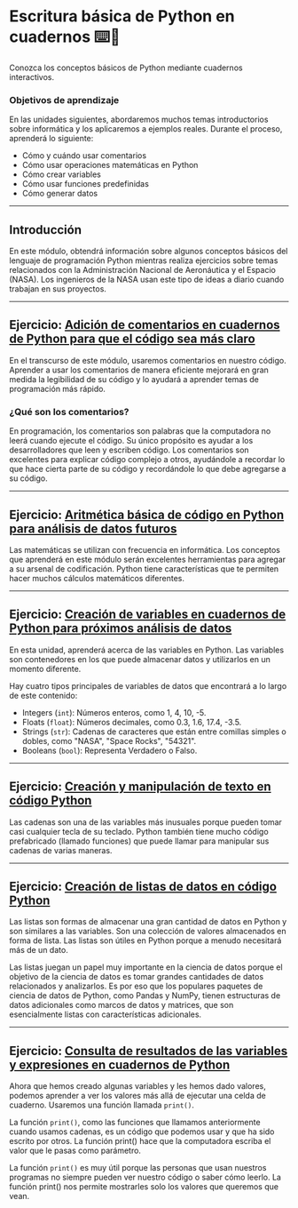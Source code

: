 # Escritura básica de Python en cuadernos ⌨️🐍

Conozca los conceptos básicos de Python mediante cuadernos interactivos.

### Objetivos de aprendizaje

En las unidades siguientes, abordaremos muchos temas introductorios sobre informática y los aplicaremos a ejemplos reales. Durante el proceso, aprenderá lo siguiente:

* Cómo y cuándo usar comentarios
* Cómo usar operaciones matemáticas en Python
* Cómo crear variables
* Cómo usar funciones predefinidas
* Cómo generar datos

<hr/>

## Introducción

En este módulo, obtendrá información sobre algunos conceptos básicos del lenguaje de programación Python mientras realiza ejercicios sobre temas relacionados con la Administración Nacional de Aeronáutica y el Espacio (NASA). Los ingenieros de la NASA usan este tipo de ideas a diario cuando trabajan en sus proyectos.

<hr/>

## Ejercicio: [Adición de comentarios en cuadernos de Python para que el código sea más claro](https://github.com/ZairBulos/python-exploracion-espacial/blob/main/03/2-comments.ipynb)

En el transcurso de este módulo, usaremos comentarios en nuestro código. Aprender a usar los comentarios de manera eficiente mejorará en gran medida la legibilidad de su código y lo ayudará a aprender temas de programación más rápido.

### ¿Qué son los comentarios?

En programación, los comentarios son palabras que la computadora no leerá cuando ejecute el código. Su único propósito es ayudar a los desarrolladores que leen y escriben código. Los comentarios son excelentes para explicar código complejo a otros, ayudándole a recordar lo que hace cierta parte de su código y recordándole lo que debe agregarse a su código.

<hr/>

## Ejercicio: [Aritmética básica de código en Python para análisis de datos futuros](https://github.com/ZairBulos/python-exploracion-espacial/blob/main/03/3-arithmetic.ipynb)

Las matemáticas se utilizan con frecuencia en informática. Los conceptos que aprenderá en este módulo serán excelentes herramientas para agregar a su arsenal de codificación. Python tiene características que te permiten hacer muchos cálculos matemáticos diferentes.

<hr/>

## Ejercicio: [Creación de variables en cuadernos de Python para próximos análisis de datos](https://github.com/ZairBulos/python-exploracion-espacial/blob/main/03/4-variables.ipynb)

En esta unidad, aprenderá acerca de las variables en Python. Las variables son contenedores en los que puede almacenar datos y utilizarlos en un momento diferente.

Hay cuatro tipos principales de variables de datos que encontrará a lo largo de este contenido:

* Integers (`int`): Números enteros, como 1, 4, 10, -5.
* Floats (`float`): Números decimales, como 0.3, 1.6, 17.4, -3.5.
* Strings (`str`): Cadenas de caracteres que están entre comillas simples o dobles, como "NASA", "Space Rocks", "54321".
* Booleans (`bool`): Representa Verdadero o Falso.

<hr/>

## Ejercicio: [Creación y manipulación de texto en código Python](https://github.com/ZairBulos/python-exploracion-espacial/blob/main/03/5-strings.ipynb)

Las cadenas son una de las variables más inusuales porque pueden tomar casi cualquier tecla de su teclado. Python también tiene mucho código prefabricado (llamado funciones) que puede llamar para manipular sus cadenas de varias maneras.

<hr/>

## Ejercicio: [Creación de listas de datos en código Python](https://github.com/ZairBulos/python-exploracion-espacial/blob/main/03/6-lists.ipynb)

Las listas son formas de almacenar una gran cantidad de datos en Python y son similares a las variables. Son una colección de valores almacenados en forma de lista. Las listas son útiles en Python porque a menudo necesitará más de un dato.

Las listas juegan un papel muy importante en la ciencia de datos porque el objetivo de la ciencia de datos es tomar grandes cantidades de datos relacionados y analizarlos. Es por eso que los populares paquetes de ciencia de datos de Python, como Pandas y NumPy, tienen estructuras de datos adicionales como marcos de datos y matrices, que son esencialmente listas con características adicionales.

<hr/>

## Ejercicio: [Consulta de resultados de las variables y expresiones en cuadernos de Python](https://github.com/ZairBulos/python-exploracion-espacial/blob/main/03/7-output.ipynb)

Ahora que hemos creado algunas variables y les hemos dado valores, podemos aprender a ver los valores más allá de ejecutar una celda de cuaderno. Usaremos una función llamada `print()`.

La función `print()`, como las funciones que llamamos anteriormente cuando usamos cadenas, es un código que podemos usar y que ha sido escrito por otros. La función print() hace que la computadora escriba el valor que le pasas como parámetro.

La función `print()` es muy útil porque las personas que usan nuestros programas no siempre pueden ver nuestro código o saber cómo leerlo. La función print() nos permite mostrarles solo los valores que queremos que vean.
